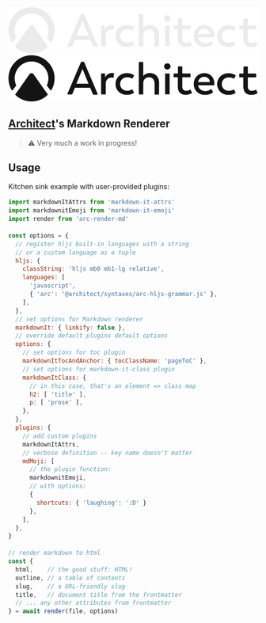 ![Architect logo](https://github.com/architect/assets.arc.codes/raw/main/public/architect-logo-light-500b%402x.png#gh-dark-mode-only)
![Architect logo](https://github.com/architect/assets.arc.codes/raw/main/public/architect-logo-500b%402x.png#gh-light-mode-only)

## [Architect](https://arc.codes)'s Markdown Renderer

> ⚠️  Very much a work in progress!

<!-- [![GitHub CI status](https://github.com/architect/arc-render-md/workflows/Node%20CI/badge.svg)](https://github.com/architect/arc-render-md/actions?query=workflow%3A%22Node+CI%22) -->

## Usage

Kitchen sink example with user-provided plugins:

```js
import markdownItAttrs from 'markdown-it-attrs'
import markdownitEmoji from 'markdown-it-emoji'
import render from 'arc-render-md'

const options = {
  // register hljs built-in languages with a string
  // or a custom language as a tuple
  hljs: {
    classString: 'hljs mb0 mb1-lg relative',
    languages: [
      'javascript',
      { 'arc': '@architect/syntaxes/arc-hljs-grammar.js' },
    ],
  },
  // set options for Markdown renderer
  markdownIt: { linkify: false },
  // override default plugins default options
  options: {
    // set options for toc plugin
    markdownItTocAndAnchor: { tocClassName: 'pageToC' },
    // set options for markdown-it-class plugin
    markdownItClass: {
      // in this case, that's an element => class map
      h2: [ 'title' ],
      p: [ 'prose' ],
    },
  },
  plugins: {
    // add custom plugins
    markdownItAttrs,
    // verbose definition -- key name doesn't matter
    mdMoji: [
      // the plugin function:
      markdownitEmoji,
      // with options:
      {
        shortcuts: { 'laughing': ':D' }
      },
    ],
  },
}

// render markdown to html
const {
  html,    // the good stuff: HTML!
  outline, // a table of contents
  slug,    // a URL-friendly slug
  title,   // document title from the frontmatter
  // ... any other attributes from frontmatter
} = await render(file, options)
```
